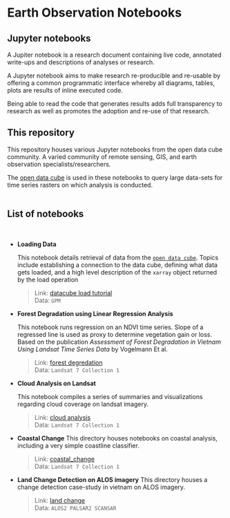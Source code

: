 # Earth Observation Notebooks

## Jupyter notebooks
A Jupiter notebook is a research document containing live code, annotated write-ups and descriptions of analyses or research.    

A Jupyter notebook aims to make research re-producible and re-usable by offering a common programmatic interface whereby all diagrams, tables, plots are results of inline executed code. 

Being able to read the code that generates results adds full transparency to research as well as promotes the adoption and re-use of that research.  

## This repository

This repository houses various Jupyter notebooks from the open data cube community. A varied community of remote sensing, GIS, and earth observation specialists/researchers. 

The [open data cube](https://www.opendatacube.org/) is used in these notebooks to query large data-sets for time series rasters on which analysis is conducted.  
<br>

## List of notebooks 
<br>  

- **Loading Data**  
 
   This notebook details retrieval of data from the  [`open data cube`](https://www.opendatacube.org/).  Topics include establishing a connection to the data cube, defining what data gets loaded, and a high level description of the `xarray` object returned by the load operation   
  
  >Link: [datacube load tutorial](./Load%20Tutorial/loading_from_data_cube.ipynb)  
Data:  `GPM`   

- **Forest Degradation using Linear Regression Analysis**  

   This notebook runs regression on an NDVI time series. Slope of a regressed line is used as proxy to determine vegetation gain or loss. Based on the publication *Assessment of Forest Degradation in Vietnam Using Landsat Time Series Data* by Vogelmann Et al.  
    
  > Link: [forest degredation](./Forest%20Degredation%20using%20Regression%20Analysis%20on%20NDVI/Forest_Degradation_Vogelmann_et_al.ipynb)  
  > Data: `Landsat 7 Collection 1`


- **Cloud Analysis on Landsat**  

  This notebook compiles a series of summaries and visualizations regarding cloud coverage on landsat imagery. 
  > Link: [cloud analysis](./Cloud%20Analysis)  
  > Data: `Landsat 7 Collection 1`  

- **Coastal Change**
   This directory houses notebooks on coastal analysis, including a very simple coastline classifier.   
  > Link: [coastal_change](./Coastal%20Change)  
  > Data: `Landsat 7 Collection 1`  
   
- **Land Change Detection on ALOS imagery**
  This directory houses a change detection case-study in vietnam on ALOS imagery.   
  > Link: [land change](./Land%20Change%20Detection%20on%20ALOS%20imagery)  
  > Data: `ALOS2 PALSAR2 SCANSAR`  
  
